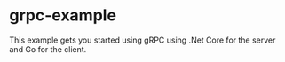 # grpc-example
This example gets you started using gRPC using .Net Core for the server and Go for the client.
